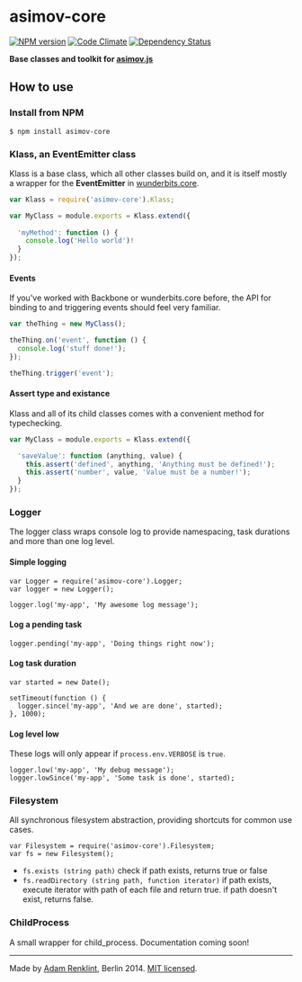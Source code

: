 asimov-core
================

[![NPM version](https://badge.fury.io/js/asimov-core.png)](http://badge.fury.io/js/asimov-core) [![Code Climate](https://codeclimate.com/github/adamrenklint/asimov-core.png)](https://codeclimate.com/github/adamrenklint/asimov-core) [![Dependency Status](https://david-dm.org/adamrenklint/asimov-core.png?theme=shields.io)](https://david-dm.org/adamrenklint/asimov-core)

**Base classes and toolkit for [asimov.js](http://asimovjs.org)**

## How to use

### Install from NPM

    $ npm install asimov-core

### Klass, an EventEmitter class

Klass is a base class, which all other classes build on, and it is itself mostly a wrapper for the **EventEmitter** in [wunderbits.core](https://github.com/wunderlist/wunderbits.core/).

```javascript
var Klass = require('asimov-core').Klass;

var MyClass = module.exports = Klass.extend({
  
  'myMethod': function () {
    console.log('Hello world')!
  }
});
```

#### Events

If you've worked with Backbone or wunderbits.core before, the API for binding to and triggering events should feel very familiar.

```javascript
var theThing = new MyClass();

theThing.on('event', function () {
  console.log('stuff done!');
});

theThing.trigger('event');
```

#### Assert type and existance

Klass and all of its child classes comes with a convenient method for typechecking.

```javascript
var MyClass = module.exports = Klass.extend({

  'saveValue': function (anything, value) {
    this.assert('defined', anything, 'Anything must be defined!');
    this.assert('number', value, 'Value must be a number!');
  }
});
```

### Logger

The logger class wraps console log to provide namespacing, task durations and more than one log level.

#### Simple logging

```
var Logger = require('asimov-core').Logger;
var logger = new Logger();

logger.log('my-app', 'My awesome log message');
```

#### Log a pending task

```
logger.pending('my-app', 'Doing things right now');
```

#### Log task duration

```
var started = new Date();

setTimeout(function () {
  logger.since('my-app', 'And we are done', started);
}, 1000);
```

#### Log level low

These logs will only appear if ```process.env.VERBOSE``` is ```true```.

```
logger.low('my-app', 'My debug message');
logger.lowSince('my-app', 'Some task is done', started);
```

### Filesystem

All synchronous filesystem abstraction, providing shortcuts for common use cases.

```
var Filesystem = require('asimov-core').Filesystem;
var fs = new Filesystem();
```

- ```fs.exists (string path)``` check if path exists, returns true or false
- ```fs.readDirectory (string path, function iterator)``` if path exists, execute iterator with path of each file and return true. if path doesn't exist, returns false.

### ChildProcess

A small wrapper for child_process. Documentation coming soon!

---

Made by [Adam Renklint](http://adamrenklint.com), Berlin 2014. [MIT licensed](https://github.com/adamrenklint/asimov-test/blob/master/LICENSE).